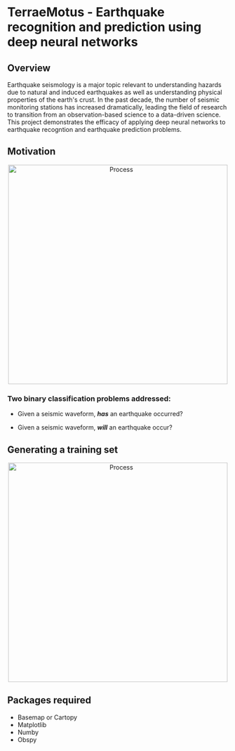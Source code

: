 TerraeMotus - Earthquake recognition and prediction using deep neural networks
=====

## Overview

Earthquake seismology is a major topic relevant to understanding hazards due to natural and induced earthquakes as well as understanding physical properties of the earth's crust. In the past decade, the number of seismic monitoring stations has increased dramatically, leading the field of research to transition from an observation-based science to a data-driven science. This project demonstrates the efficacy of applying deep neural networks to earthquake recogntion and earthquake prediction problems. 

## Motivation

<div align="center">
    <img width=500 src="https://github.com/MosGeo/TerraeMotus/blob/master/Figures/SeismicWaveformExample.PNG" alt="Process" title="Seismic waveform example"</img>
</div>


### Two binary classification problems addressed:
* Given a seismic waveform, ***has*** an earthquake occurred?

* Given a seismic waveform, ***will*** an earthquake occur?

## Generating a training set

<div align="center">
    <img width=500 src="https://github.com/MosGeo/TerraeMotus/blob/master/Figures/StudyAreaMap.PNG" alt="Process" title="Geysers Geothermal Study Area"</img>
</div>


## Packages required
- Basemap or Cartopy
- Matplotlib
- Numby
- Obspy

